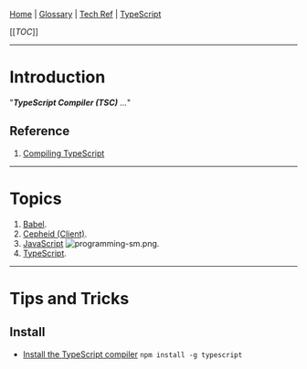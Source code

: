 [Home](/Slalom-LLC/Slalom-Consulting) | [Glossary](/Glossary) | [Tech Ref](/Tech-Ref) | [TypeScript](/Tech-Ref/Software-Development/TypeScript)

[[_TOC_]]

---
# Introduction
"_***TypeScript Compiler (TSC)*** ..._"

## Reference
1. [Compiling TypeScript](https://code.visualstudio.com/docs/typescript/typescript-compiling)

---
# Topics
1. [Babel](/Tech-Ref/Software-Development/JavaScript/Babel).
1. [Cepheid (Client)](/Clients/Cepheid).
1. [JavaScript](/Tech-Ref/Software-Development/JavaScript) ![programming-sm.png](/.attachments/programming-sm-84511b90-2d77-4364-8b25-7bee99dd4060.png).
1. [TypeScript](/Tech-Ref/Software-Development/TypeScript).

---
# Tips and Tricks

## Install
- [Install the TypeScript compiler](https://code.visualstudio.com/docs/typescript/typescript-compiling)
`npm install -g typescript`
